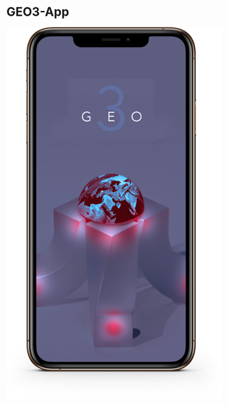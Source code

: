 # GEO3-App
![image is not loaded, please try again](https://github.com/junebee66/molab-2023/blob/main/Week11/Sources/GEO3_App.png)
